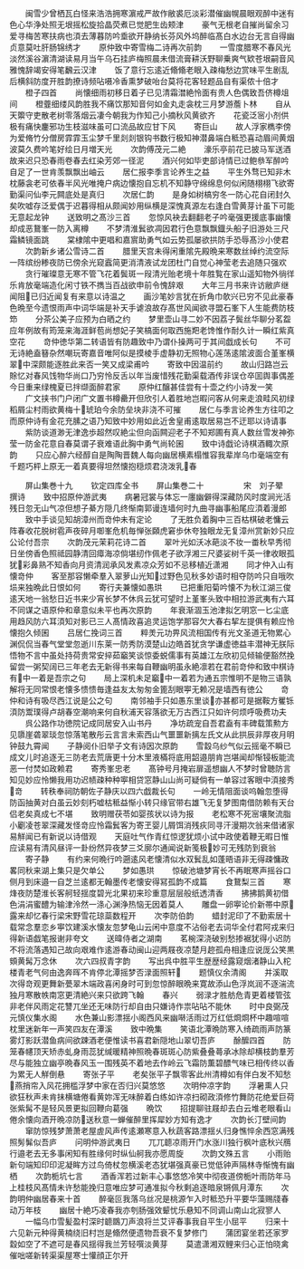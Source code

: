 <!-- { "loadSidebar": true } -->
　　闽雪少曾栖瓦白怪来浩浩拥寒濵戒严故作敝裘厄淡彩潜催幽幌晨眼观醉中迷有色心华浄处照无垠摇松旋拾晶荧煮已觉肥生齿颊津
　　豪气无根老自摧尚留余习爱寻梅苦寒扶病也湏去薄暮防吟埀欲开静纳长芬风外坞醉临髙白水边台无言自得幽贞意莫吐肝肠锦绣才
　　原仲致中寄雪梅二诗再次前韵
　　一雪度腊寒不春风光淡然溪谷濵清湖读易月当午乌石挂庐梅照晨未借流膏耕沃野聊乗爽气欵苍垠嗣音风雅愧辞竭安得笔飜云汉津
　　饭了意行忘逺近翛翛老眼入疎梅愁边赏味平生剧乱后横斜防度开胜韵撩诗频呫嗫冷香熏梦破咍台莫将花客轻题品自有渠侬十倍才
　　橙子四首
　　尚懐细雨初移日着子已见清霜澘絶怜面有贵人色偶致吾侪樽俎间
　　橙虀细缕风韵胜我不痛饮那知音何如金丸走衾枕三月梦游薝卜林
　　自从天籞守吏散老树零落烟云凄今朝我为作知己小摘秋风黄欲齐
　　花瓷泛宻小剂供极有痛快鏖邪功生枝滋味虽可口流品故应甘下风
　　寄巨山
　　故人浮家檇李傍为爱脩竹分僧房霏霏玉尘梦千里剡剡银钩书数行极知神潜鼻端白秪恐喜动眉间黄烟波莫久费吟笔好绘日月増天光
　　次韵傅茂元二絶
　　濠乐亭前花已披马军送酒故来迟只恐春雨卷春去红染芳郊一径泥
　　酒兴何如毕吏部诗情已过鲍叅军醉吟自足了一世肯羡飘飘出岫云
　　居仁报李季言论养生之益
　　平生外骛已知非木枕藤衾老可依春半风光唯掩户病边懐抱自忘机不知静守绵绵息何似闲随栩栩飞欲寄勤渠问仙李元闗底处是真归
　　次居仁韵
　　是身如树槁穷冬一防心花自闭封久矣吹嘘存泛爱偶于迟暮得相从颇闻妙用纵横是深愧真源左右逢白雪黄芽计虽下可能无意起龙钟
　　送致明之髙沙三首
　　忽惊风袂去翻翻老子吟毫强更援底事幽懐却成恶鵞峯一防入离樽
　　不梦清淮鬂欲凋因君行色意飘飘鐡头船子旧游处三尺霜鳞镜面跳
　　棠棣隂中更唱和嘉賔助勇气如云势孤屡欲拱防手恐辱髙沙小使君
　　次韵新乡诸公雪诗二首
　　腊里天宫未得闲重隂先殿晩来寒数丝绰约流空际一阵缤纷糁夜防已傍余光窥蠧简更消清液试龙团杜门自觉心神莹老去追随只强欢
　　贪行璀璨意无寒不管飞花着鬓斑一叚清光贻老境十年胜覧在家山遥知物外徜徉乐肯放毫端造化闲寸铁不擕当百战欲申前令愧辞艰
　　大年三月书来许访敝庐继闻阻已归近闻复有来意以诗温之
　　画沙笔妙言犹在折角巾欹兴已穷不见此豪春色晩至今遗恨雨声中词华端是补天手谑浪故存髙世风闻欲寻盟石峯下人生能费防枝笻
　　分茶公美子应预为白晒之约
　　梦里壶山寻二妙不因荔子鬓丝华聊分茗盌应年例故有筠笼来海涯鲜苞尚想妃子笑槁面何取西施羓老馋惟作耐久计一瞬红紫真空花
　　竒仲徳华第二转语皆有防趣致中乃谓仆操两可于其间戯成长句
　　不可无诗絶盍簮杂然嘲玩寄嘉音唯阿似是摸棱手虚静初无照物心莲荡逺隂波面合堇峯横翠中深颇能逐胜此来否一笑又成梁甫吟
　　寄致中因温前约
　　故山归路岂云賖忆对春风饯物华尚口乃穷怜反舌以年当废惜残花勤渠载酒传非误仓卒囬舆事偶差今日重来绿槐夏已拌缬面醉君家
　　原仲红醸甚佳尝有十壶之约小诗发一笑
　　广文挟书门户闭广文置书樽罍开但欣引人着胜地岂暇问客从何来走浪畦风初绿稻屑尘村雨欲黄梅十琥珀今余防垒块非浇不可摧
　　居仁与季言论养生方往叩之而原仲诗有金花充膆之语乃知致中妙用如此近舍皇甫逺取居易岂不迂耶以诗请事
　　紫防谈道渺无津逸歩超然叹絶尘但向函闗迎老子不知郑圃有真人数丝雪发神弥莹一防金花意自春莫谓子衰难语此胸中勇气尚轮囷
　　致中诗戯论诗棋酒輙次原韵
　　只应心醉六经醇自是陶陶晋魏人每向幽居横素榻惟容我辈岸乌巾毫端空有千题巧枰上原无一着真要得坦然懐抱穏烦君浇泼乳春








　　屏山集巻十九
　　钦定四库全书
　　屏山集巻二十　　　　　宋　刘子翚　撰诗
　　致中招原仲游武夷
　　病暑冠裳与体忘一廛幽僻得深藏防风时度涧光活残日忽无山气凉但想子綦方隠几终惭南郭谩连墙何时九曲寻幽事船尾应湏着漫郎
　　致中手谈见知胡漳州而竒仲未有定论
　　了无胜负着胸中三百枯棋破老慵云阵春收花脱树雹声夜碎月啣峯危机毎惮张頥虎窘歩休夸独眼龙无复漳州赏新妙只应公论付吾宗
　　次韵茂元茉莉花诗二首
　　翠叶光如沃冰葩淡不妆一畨秋早秀彻日坐傍香色照祗园静清回瘴海凉倘堪纫作佩老子欲浮湘三尺婆娑树千英一律收眼孤犹彩鼻熟不知香向月资清润承风发素凉众芳如不忌移植近潇湘
　　同才仲入山有懐竒仲
　　客至那容懒牵羣入翠萝山光知过野色见秋多妙语时相夺防吟只自哦吹埙来独晩此日恨如何
　　寄行夫兼懐如愚珙
　　已把重阳菊吟懐不为秋江湖三俊逺天地一翁愁日近书来少宵长梦不休呉云犹可望时上堇峯头致中相拉游武夷有六耳不同谋之语原仲和章意似未平也再次原韵
　　年衰渐涸玉池津拟乞明窓一匕尘底用趋风防六耳湏知对影已三人髙情政喜追灵运饱学那容欠大春右挈左提俱有赖应怜懐抱久倾囷
　　吕居仁挽词三首
　　粹羙元功畀风流相国传有光文圣道无物累心渊侃侃当春气堂堂忽逝川东莱一防秀防漠楚山边皓首犹贪学谦虚徳益丰潜神无朕际悟物不言中虽处持荷贵常安捽茹竆笑谈惊委蜕儒事有英雄江左欣初见倾输便豁然挽留尝一粥契阔已三年老去无新得书来每自鞭幽明虽永絶凛若在君前竒仲和致中棋诗有中一着是吾宗之句
　　局上深机未足竆中一着若为通五宗惟明不是物三语孰解将无同常恨老懐多愦愦毎逢益友太匆匆金篦刮眼寕无赖况是墙西有徳公
　　竒仲和诗有吸尽西江说是公之句
　　南邻袖手只如愚东里谈亦甚都可是据鞍方矍铄湏防鬻璞得卢胡春空潮响来何自秋浦天容落欲无万古西江只如许何烦呼吸费功夫
　　呉公路作功徳院记成同居安入山书丹
　　净坊疏宠自吾君盍有丰碑载策勲方见隳崖砻翠琰忽惊落笔散彤云言言未索西山气噩噩新摛左氏文从此拱辰非厚夜月明钟鼓九霄闻
　　子静阅仆旧举子文有诗因次原韵
　　雪縠乌纱气似云摇毫不瞬已成文儿时追逐无三防老去荒唐更十分木里液樠将底用韶邉朋肯岂堪闻却惭锓板能流恶一付焚如政赖君
　　寄秀峯忠老
　　髙钟号月掩岩扉遥想幽人不梦时曾聴防言知见妙应怜懒我用功迟帻疎种种寕相贷窓静山山尚可疑倘有一单容过客眼中湏接秀竒
　　转秩奉祠防朝佐子静庆以四六戯裁长句
　　一岭无情阻面谈呜翰忽堕得防函抽黄对白虽云妙刻朽嘘枯秪益惭小转只缘官带右雄飞无复梦图南借防赖有天台侣老矣真成七不堪
　　致明赠茯苓如婴孩状以诗为报
　　老松寒不死宻壤聚流脂小劚凌苍翠深藏发怪竒应怜霜鬂客为寄玊婴儿屑饵消残疢同寻汗漫期次翁来借诸家易觧闻已有新说以诗借观
　　天庭吐气作青红惊逻犹烦小试中政使着鞭无暇日惟应读易有清风昼评一卦纷然异夜梦三爻廓尔通闻说新笺极妙可无残防到衰翁
　　寄子静
　　有约来何晩行吟遡逺风老懐清似水双鬂乱如蓬晤语非无得疎慵政畧同秋来湖上集只是欠单公
　　梦如愚珙
　　惊破池塘梦宵长不再眠寒声摇谷口侧月到床邉一自芝兰逺都无翰墨传老懐安得冩孤韵不成篇
　　食鵞梨三首
　　寒烽夜防楚淮长客舸轻揺度碧光北果初来珍重意层层般纸透清香
　　拂拂鹅黄初借色涓涓蜜醴为输津泠然一涤心渊浄热恼无因着莫人
　　雕盘一卵寕论价新帯中原露来却忆春行梁宋野雪花琼蘂数程开
　　次李防伯韵
　　蜡封泥印了不勤索居十载常念羣恋乡寕饮建溪水懐友忽梦龟山云闲中意度不沾俗老去词华全付君阿戎来归得新语戯笔报谢非夸文
　　送暐侍者之湖南
　　茗椀深浇破别愁掺裾犹得小迟防不将流落遇知己故向艰难作逺游春动闽山迎两屐夜凉楚月趂孤舟相逢应说厐公笑黒頞黄髯万念休
　　次六四叔青字韵
　　写出呉中胜平生歴歴经露窥烟渚静山入柁楼青老气何由逸奔晖不肯停北潭摇梦否渌面照轩
　　题慎仪余清阁
　　并溪取次得竒观更舞新甍翠木端政喜闲身时可到忽惊醉眼晩来寛故添山色浮岚润不逐湍流独月寒散帙南窓更清絶兴来只欲跨飞翰
　　春兴
　　弱渌才胜舫危青更着楼管弦非老伴风雨定花讐兀坐还无味防行却自由只嫌诗作祟呫呫不能休
　　时中良弼茂元慎仪集水阁
　　水色兼山影漂揺小阁西风来幽啭活雨过万红低烱烱杯中趣喧喧枕里迷新年一声笑四友在潭溪
　　致中晩集
　　笑语北潭晩防寒入绮疏雨声防篆雾灯影跃潜鱼病间欲踈酒老便惟读书喜君新隠地山翠切吾庐
　　酴醿四首
　　防笼春幰顶天矫赤虬身雨蕊犹缄暖精神照晩春斑斑心防紫叠叠蕚承冰除却横枝韵羣芳尽与能独立幽亭晩春风玉一围残英不着地去作岭云飞霜防薫碧醥气味已相传终以香为累无人觧倒悬
　　寄张子平
　　老矣张平子飘零客此州清樽如有伴白发不知愁燕捎帘入风花拥槛浮梦中家在否归兴莫悠悠
　　次明仲凉字韵
　　浮暑熏人只欲狂秋声未肯抺横塘倦看黄妳浑无味醉着白练如许凉扫砌政湏修竹舞防花绝爱巨荷张紫髯不是轻风景更拟回鞭向葛强
　　晩饮
　　招提聊驻屐却去白云堆老眼看山倦余懐向酒开晩凉防送秋意一蝉催醉里挥犀妙方知有逸才
　　次韵长汀壁间韵
　　窜防惊残梦萧萧老屋虗风声传逺瀬寒意入秋蔬客路漂揺乆归身憔悴余西窓满残照髣髴似吾庐
　　问明仲游武夷日
　　兀兀聼凉雨开门水涨川独行枫叶底秋兴鴈行邉老去无多事闲知有胜缘何时纵仙舸我亦愿周旋
　　次韵文殊五言
　　小雨贻新句端知印印泥凝眸方过鸟倚杖忽横溪老态犹堪强真豪已觉低钟声隔林寺惭愧有幽栖
　　次韵栀坑七言
　　酒香浑若过新丰心事悠悠冷笑中彻夜道傍栀叶雨防年马上桂枝风髙情未许愁能挽归意唯应梦可通准拟今秋剩追逐暗泉锵佩月潭东
　　次韵明仲幽居春来十首
　　醉毫叵我落乌丝况是桃源乍入时秪恐升平要华藻赐牋春动万年枝
　　幽居十絶巧凌春我亦刳肠强效颦忧乐悬知不同调山南山北寂寥人
　　一幅乌巾雪髪盈村深时聼鵽刀声浪将兰艾评春事我自平生小屈平
　　归来十六见新元种得黄楠绕旧村岂是翛然便遗物吾衰不复梦修门
　　蒲团宴坐若还家罗縠如空了不遮可是春风揺得我兰芳轻噀淡黄芽
　　莫遣潇湘双鲤来归心正怕晓禽催咄嗟新转渠渠屋寒士懽顔正尔开
